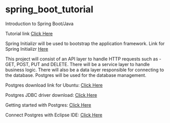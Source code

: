 # spring_boot_tutorial
Introduction to Spring Boot/Java

Tutorial link [Click Here](https://www.youtube.com/watch?v=9SGDpanrc8U)

Spring Initializr will be used to bootstrap the application framework.
Link for Spring Initializr [Here](https://start.spring.io/)

This project will consist of an API layer to handle HTTP requests such as -
GET, POST, PUT and DELETE. There will be a service layer to handle business logic.
There will also be a data layer responsible for connecting to the database. Postgres
will be used for the database management. 

Postgres download link for Ubuntu: [Click Here](https://www.postgresql.org/download/linux/ubuntu/)

Postgres JDBC driver download: [Click Here](https://jdbc.postgresql.org/download.html)

Getting started with Postgres: [Click Here](https://www.w3resource.com/PostgreSQL/connect-to-postgresql-database.php)

Connect Postgres with Eclipse IDE: [Click Here](https://www.youtube.com/watch?v=k9TmykUOE2I)

